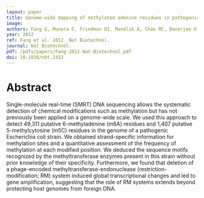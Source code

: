 ```yaml
---
layout: paper
title: Genome-wide mapping of methylated adenine residues in pathogenic Escherichia coli using single-molecule real-time sequencing.
image: 
authors: Fang G, Munera D, Friedman DI, Mandlik A, Chao MC, Banerjee O, Feng Z, Losic B, Mahajan MC, Jabado OJ, Deikus G, Clark TA, Luong K, Murray IA, Davis BM, Keren-Paz A, Chess A, Roberts RJ, Korlach J, Turner SW, Kumar V, Waldor MK, Schadt EE.
year: 2012
ref: Fang et al. 2012. Nat Biotechnol.
journal: Nat Biotechnol.
pdf: /pdfs/papers/Fang-2012-Nat-Biotechnol.pdf
doi: 10.1038/nbt.2432
---
```


# Abstract

Single-molecule real-time (SMRT) DNA sequencing allows the systematic detection of chemical modifications such as methylation but has not previously been applied on a genome-wide scale. We used this approach to detect 49,311 putative 6-methyladenine (m6A) residues and 1,407 putative 5-methylcytosine (m5C) residues in the genome of a pathogenic Escherichia coli strain. We obtained strand-specific information for methylation sites and a quantitative assessment of the frequency of methylation at each modified position. We deduced the sequence motifs recognized by the methyltransferase enzymes present in this strain without prior knowledge of their specificity. Furthermore, we found that deletion of a phage-encoded methyltransferase-endonuclease (restriction-modification; RM) system induced global transcriptional changes and led to gene amplification, suggesting that the role of RM systems extends beyond protecting host genomes from foreign DNA.